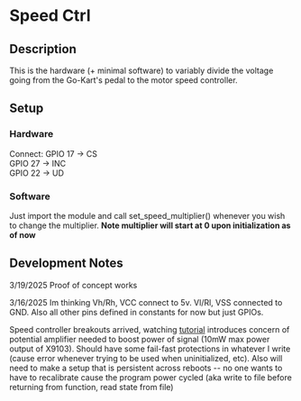 # Speed Ctrl
## Description
This is the hardware (+ minimal software) to variably divide the voltage going from the Go-Kart's pedal to the motor speed controller.

## Setup
### Hardware
Connect:
GPIO 17 -> CS\
GPIO 27 -> INC\
GPIO 22 -> UD

### Software
Just import the module and call set_speed_multiplier() whenever you wish to change the multiplier. **Note multiplier will start at 0 upon initialization as of now**

## Development Notes
3/19/2025
Proof of concept works

3/16/2025
Im thinking Vh/Rh, VCC  connect to 5v. Vl/Rl, VSS connected to GND. Also all other pins defined in constants for now but just GPIOs.

Speed controller breakouts arrived, watching [tutorial](https://www.youtube.com/watch?v=Zy50ZGSJLqM) introduces concern of potential amplifier needed to boost power of signal (10mW max power output of X9103). Should have some fail-fast protections in whatever I write (cause error whenever trying to be used when uninitialized, etc). Also will need to make a setup that is persistent across reboots -- no one wants to have to recalibrate cause the program power cycled (aka write to file before returning from function, read state from file)
